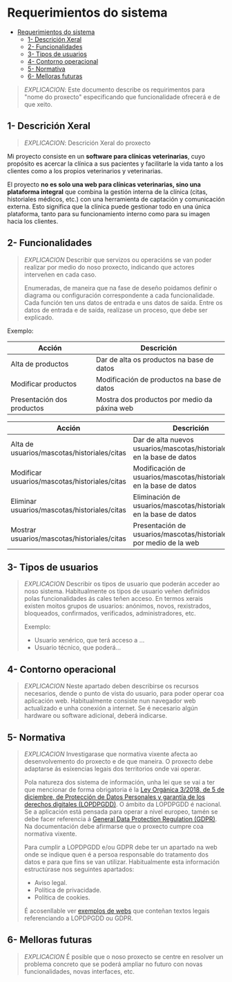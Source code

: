 # Requerimientos do sistema

- [Requerimientos do sistema](#requerimientos-do-sistema)
  - [1- Descrición Xeral](#1--descrición-xeral)
  - [2- Funcionalidades](#2--funcionalidades)
  - [3- Tipos de usuarios](#3--tipos-de-usuarios)
  - [4- Contorno operacional](#4--contorno-operacional)
  - [5- Normativa](#5--normativa)
  - [6- Melloras futuras](#6--melloras-futuras)

> _EXPLICACION_: Este documento describe os requirimentos para "nome do proxecto" especificando que funcionalidade ofrecerá e de que xeito.

## 1- Descrición Xeral

> _EXPLICACION_: Descrición Xeral do proxecto

Mi proyecto consiste en un **software para clínicas veterinarias**, cuyo propósito es acercar la clínica a sus pacientes y facilitarle la vida tanto a los clientes como a los propios veterinarios y veterinarias.

El proyecto **no es solo una web para clínicas veterinarias, sino una plataforma integral** que combina la gestión interna de la clínica (citas, historiales médicos, etc.) con una herramienta de captación y comunicación externa. Esto significa que la clínica puede gestionar todo en una única plataforma, tanto para su funcionamiento interno como para su imagen hacia los clientes.

## 2- Funcionalidades

> _EXPLICACION_ Describir que servizos ou operacións se van poder realizar por medio do noso proxecto, indicando que actores interveñen en cada caso.
>
> Enumeradas, de maneira que na fase de deseño poidamos definir o diagrama ou configuración correspondente a cada funcionalidade.
> Cada función ten uns datos de entrada e uns datos de saída. Entre os datos de entrada e de saída, realízase un proceso, que debe ser explicado.

Exemplo:

| Acción                     | Descrición                                   |
| -------------------------- | -------------------------------------------- |
| Alta de productos          | Dar de alta os productos na base de datos    |
| Modificar productos        | Modificación de productos na base de datos   |
| Presentación dos productos | Mostra dos productos por medio da páxina web |

| Acción                                        | Descrición                                                                 |
| --------------------------------------------- | -------------------------------------------------------------------------- |
| Alta de usuarios/mascotas/historiales/citas   | Dar de alta nuevos usuarios/mascotas/historiales/citas en la base de datos |
| Modificar usuarios/mascotas/historiales/citas | Modificación de usuarios/mascotas/historiales/citas en la base de datos    |
| Eliminar usuarios/mascotas/historiales/citas  | Eliminación de usuarios/mascotas/historiales/citas en la base de datos     |
| Mostrar usuarios/mascotas/historiales/citas   | Presentación de usuarios/mascotas/historiales/citas por medio de la web    |

## 3- Tipos de usuarios

> _EXPLICACION_ Describir os tipos de usuario que poderán acceder ao noso sistema. Habitualmente os tipos de usuario veñen definidos polas funcionalidades ás cales teñen acceso. En termos xerais existen moitos grupos de usuarios: anónimos, novos, rexistrados, bloqueados, confirmados, verificados, administradores, etc.
>
> Exemplo:
>
> - Usuario xenérico, que terá acceso a ...
> - Usuario técnico, que poderá...

## 4- Contorno operacional

> _EXPLICACION_ Neste apartado deben describirse os recursos necesarios, dende o punto de vista do usuario, para poder operar coa aplicación web. Habitualmente consiste nun navegador web actualizado e unha conexión a internet.
> Se é necesario algún hardware ou software adicional, deberá indicarse.

## 5- Normativa

> _EXPLICACION_ Investigarase que normativa vixente afecta ao desenvolvemento do proxecto e de que maneira. O proxecto debe adaptarse ás esixencias legais dos territorios onde vai operar.
>
> Pola natureza dos sistema de información, unha lei que se vai a ter que mencionar de forma obrigatoria é la [Ley Orgánica 3/2018, de 5 de diciembre, de Protección de Datos Personales y garantía de los derechos digitales (LOPDPGDD)](https://www.boe.es/buscar/act.php?id=BOE-A-2018-16673). O ámbito da LOPDPGDD é nacional. Se a aplicación está pensada para operar a nivel europeo, tamén se debe facer referencia á [General Data Protection Regulation (GDPR)](https://eur-lex.europa.eu/eli/reg/2016/679/oj). Na documentación debe afirmarse que o proxecto cumpre coa normativa vixente.
>
> Para cumplir a LOPDPGDD e/ou GDPR debe ter un apartado na web onde se indique quen é a persoa responsable do tratamento dos datos e para que fins se van utilizar. Habitualmente esta información estructúrase nos seguintes apartados:
>
> - Aviso legal.
> - Política de privacidade.
> - Política de cookies.
>
> É acosenllable ver [exemplos de webs](https://www.spotify.com/es/legal/privacy-policy/) que conteñan textos legais referenciando a LOPDPGDD ou GDPR.

## 6- Melloras futuras

> _EXPLICACION_ É posible que o noso proxecto se centre en resolver un problema concreto que se poderá ampliar no futuro con novas funcionalidades, novas interfaces, etc.
